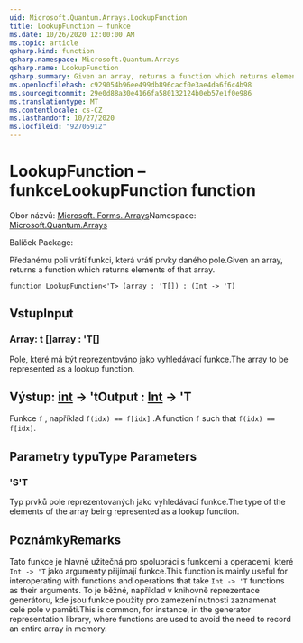 ```yaml
---
uid: Microsoft.Quantum.Arrays.LookupFunction
title: LookupFunction – funkce
ms.date: 10/26/2020 12:00:00 AM
ms.topic: article
qsharp.kind: function
qsharp.namespace: Microsoft.Quantum.Arrays
qsharp.name: LookupFunction
qsharp.summary: Given an array, returns a function which returns elements of that array.
ms.openlocfilehash: c929054b96ee499db896cacf0e3ae4da6f6c4b98
ms.sourcegitcommit: 29e0d88a30e4166fa580132124b0eb57e1f0e986
ms.translationtype: MT
ms.contentlocale: cs-CZ
ms.lasthandoff: 10/27/2020
ms.locfileid: "92705912"
---
```

# <a name="lookupfunction-function"></a><span data-ttu-id="2b8d0-102">LookupFunction – funkce</span><span class="sxs-lookup"><span data-stu-id="2b8d0-102">LookupFunction function</span></span>

<span data-ttu-id="2b8d0-103">Obor názvů: [Microsoft. Forms. Arrays](xref:Microsoft.Quantum.Arrays)</span><span class="sxs-lookup"><span data-stu-id="2b8d0-103">Namespace: [Microsoft.Quantum.Arrays](xref:Microsoft.Quantum.Arrays)</span></span>

<span data-ttu-id="2b8d0-104">Balíček [](https://nuget.org/packages/)</span><span class="sxs-lookup"><span data-stu-id="2b8d0-104">Package: [](https://nuget.org/packages/)</span></span>


<span data-ttu-id="2b8d0-105">Předanému poli vrátí funkci, která vrátí prvky daného pole.</span><span class="sxs-lookup"><span data-stu-id="2b8d0-105">Given an array, returns a function which returns elements of that array.</span></span>

```qsharp
function LookupFunction<'T> (array : 'T[]) : (Int -> 'T)
```


## <a name="input"></a><span data-ttu-id="2b8d0-106">Vstup</span><span class="sxs-lookup"><span data-stu-id="2b8d0-106">Input</span></span>

### <a name="array--t"></a><span data-ttu-id="2b8d0-107">Array: t []</span><span class="sxs-lookup"><span data-stu-id="2b8d0-107">array : 'T[]</span></span>

<span data-ttu-id="2b8d0-108">Pole, které má být reprezentováno jako vyhledávací funkce.</span><span class="sxs-lookup"><span data-stu-id="2b8d0-108">The array to be represented as a lookup function.</span></span>



## <a name="output--int---t"></a><span data-ttu-id="2b8d0-109">Výstup: [int](xref:microsoft.quantum.lang-ref.int) -> 't</span><span class="sxs-lookup"><span data-stu-id="2b8d0-109">Output : [Int](xref:microsoft.quantum.lang-ref.int) -> 'T</span></span>

<span data-ttu-id="2b8d0-110">Funkce `f` , například `f(idx) == f[idx]` .</span><span class="sxs-lookup"><span data-stu-id="2b8d0-110">A function `f` such that `f(idx) == f[idx]`.</span></span>

## <a name="type-parameters"></a><span data-ttu-id="2b8d0-111">Parametry typu</span><span class="sxs-lookup"><span data-stu-id="2b8d0-111">Type Parameters</span></span>

### <a name="t"></a><span data-ttu-id="2b8d0-112">'S</span><span class="sxs-lookup"><span data-stu-id="2b8d0-112">'T</span></span>

<span data-ttu-id="2b8d0-113">Typ prvků pole reprezentovaných jako vyhledávací funkce.</span><span class="sxs-lookup"><span data-stu-id="2b8d0-113">The type of the elements of the array being represented as a lookup function.</span></span>

## <a name="remarks"></a><span data-ttu-id="2b8d0-114">Poznámky</span><span class="sxs-lookup"><span data-stu-id="2b8d0-114">Remarks</span></span>

<span data-ttu-id="2b8d0-115">Tato funkce je hlavně užitečná pro spolupráci s funkcemi a operacemi, které `Int -> 'T` jako argumenty přijímají funkce.</span><span class="sxs-lookup"><span data-stu-id="2b8d0-115">This function is mainly useful for interoperating with functions and operations that take `Int -> 'T` functions as their arguments.</span></span> <span data-ttu-id="2b8d0-116">To je běžné, například v knihovně reprezentace generátoru, kde jsou funkce použity pro zamezení nutnosti zaznamenat celé pole v paměti.</span><span class="sxs-lookup"><span data-stu-id="2b8d0-116">This is common, for instance, in the generator representation library, where functions are used to avoid the need to record an entire array in memory.</span></span>